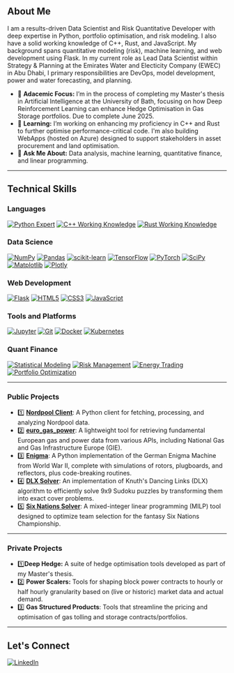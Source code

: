 
## About Me

I am a results-driven Data Scientist and Risk Quantitative Developer with deep expertise in Python, portfolio optimisation, and risk modeling. I also have a solid working knowledge of C++, Rust, and JavaScript. My background spans quantitative modeling (risk), machine learning, and web development using Flask. In my current role as Lead Data Scientist within Strategy & Planning at the Emirates Water and Electicity Company (EWEC) in Abu Dhabi, I primary responsibilities are DevOps, model development, power and water forecasting, and planning.

- 🔭 **Adacemic Focus:** I’m in the process of completing my Master's thesis in Artificial Intelligence at the University of Bath, focusing on how Deep Reinforcement Learning can enhance Hedge Optimisation in Gas Storage portfolios. Due to complete June 2025.
- 🌱 **Learning:** I’m working on enhancing my proficiency in C++ and Rust to further optimise performance-critical code. I'm also building WebApps (hosted on Azure) designed to support stakeholders in asset procurement and land optimisation.
- 💬 **Ask Me About:** Data analysis, machine learning, quantitative finance, and linear programming.

---

## Technical Skills

### Languages

[![Python Expert](https://img.shields.io/badge/Python-Expert-blue)](https://www.python.org/)  [![C++ Working Knowledge](https://img.shields.io/badge/C++-Working%20Knowledge-yellow)](https://isocpp.org/)  [![Rust Working Knowledge](https://img.shields.io/badge/Rust-Working%20Knowledge-yellow)](https://www.rust-lang.org/)

### Data Science

[![NumPy](https://img.shields.io/badge/NumPy-%23013243.svg?style=flat&logo=numpy&logoColor=white)](https://numpy.org/)  [![Pandas](https://img.shields.io/badge/Pandas-%23150458.svg?style=flat&logo=pandas&logoColor=white)](https://pandas.pydata.org/)  [![scikit-learn](https://img.shields.io/badge/scikit--learn-%23F7931E.svg?style=flat&logo=scikit-learn&logoColor=white)](https://scikit-learn.org/)  [![TensorFlow](https://img.shields.io/badge/TensorFlow-%23FF6F00.svg?style=flat&logo=tensorflow&logoColor=white)](https://www.tensorflow.org/)  [![PyTorch](https://img.shields.io/badge/PyTorch-%23EE4C2C.svg?style=flat&logo=pytorch&logoColor=white)](https://pytorch.org/)  [![SciPy](https://img.shields.io/badge/SciPy-%230F8EE0.svg?style=flat&logo=scipy&logoColor=white)](https://www.scipy.org/)  [![Matplotlib](https://img.shields.io/badge/Matplotlib-%23DD0031.svg?style=flat&logo=matplotlib&logoColor=white)](https://matplotlib.org/)  [![Plotly](https://img.shields.io/badge/Plotly-%2300A0DF.svg?style=flat&logo=plotly&logoColor=white)](https://plotly.com/)

### Web Development

[![Flask](https://img.shields.io/badge/Flask-%23000000.svg?style=flat&logo=flask&logoColor=white)](https://flask.palletsprojects.com/)  [![HTML5](https://img.shields.io/badge/HTML5-E34F26?style=flat&logo=html5&logoColor=white)](https://developer.mozilla.org/en-US/docs/Web/Guide/HTML/HTML5)  [![CSS3](https://img.shields.io/badge/CSS3-1572B6?style=flat&logo=css3&logoColor=white)](https://developer.mozilla.org/en-US/docs/Web/CSS)  [![JavaScript](https://img.shields.io/badge/JavaScript-F7DF1E?style=flat&logo=javascript&logoColor=black)](https://developer.mozilla.org/en-US/docs/Web/JavaScript)

### Tools and Platforms

[![Jupyter](https://img.shields.io/badge/Jupyter-%23F37626.svg?style=flat&logo=jupyter&logoColor=white)](https://jupyter.org/)
[![Git](https://img.shields.io/badge/Git-%23F05032.svg?style=flat&logo=git&logoColor=white)](https://git-scm.com/)
[![Docker](https://img.shields.io/badge/Docker-%232496ED.svg?style=flat&logo=docker&logoColor=white)](https://www.docker.com/)
[![Kubernetes](https://img.shields.io/badge/Kubernetes-%23326CE5.svg?style=flat&logo=kubernetes&logoColor=white)](https://kubernetes.io/)

### Quant Finance

[![Statistical Modeling](https://img.shields.io/badge/Statistical_Modeling-4E73DF.svg?style=flat)](#)
[![Risk Management](https://img.shields.io/badge/Risk_Management-F9C74F.svg?style=flat)](#)
[![Energy Trading](https://img.shields.io/badge/Energy_Trading-90BE6D.svg?style=flat)](#)
[![Portfolio Optimization](https://img.shields.io/badge/Portfolio_Optimization-F3722C.svg?style=flat)](#)


---

### Public Projects

- 1️⃣ [**Nordpool Client**](https://github.com/alexmgl/nordpool_client): A Python client for fetching, processing, and analyzing Nordpool data.  
- 2️⃣ [**euro_gas_power**](https://github.com/alexmgl/euro_gas_power): A lightweight tool for retrieving fundamental European gas and power data from various APIs, including National Gas and Gas Infrastructure Europe (GIE).  
- 3️⃣ [**Enigma**](https://github.com/alexmgl/enigma): A Python implementation of the German Enigma Machine from World War II, complete with simulations of rotors, plugboards, and reflectors, plus code-breaking routines.  
- 4️⃣ [**DLX Solver**](https://github.com/alexmgl/dlx_solver): An implementation of Knuth's Dancing Links (DLX) algorithm to efficiently solve 9x9 Sudoku puzzles by transforming them into exact cover problems.  
- 5️⃣ [**Six Nations Solver**](https://github.com/alexmgl/six_nations_solver): A mixed-integer linear programming (MILP) tool designed to optimize team selection for the fantasy Six Nations Championship.


---

### Private Projects

- 1️⃣**Deep Hedge:** A suite of hedge optimisation tools developed as part of my Master's thesis.  
- 2️⃣ **Power Scalers:** Tools for shaping block power contracts to hourly or half hourly granularity based on (live or historic) market data and actual demand.
- 3️⃣ **Gas Structured Products**: Tools that streamline the pricing and optimisation of gas tolling and storage contracts/portfolios.

---

## Let's Connect

[![LinkedIn](https://img.shields.io/badge/LinkedIn-%230077B5.svg?style=flat&logo=linkedin&logoColor=white)](https://www.linkedin.com/in/alexander-m-gardner/)
